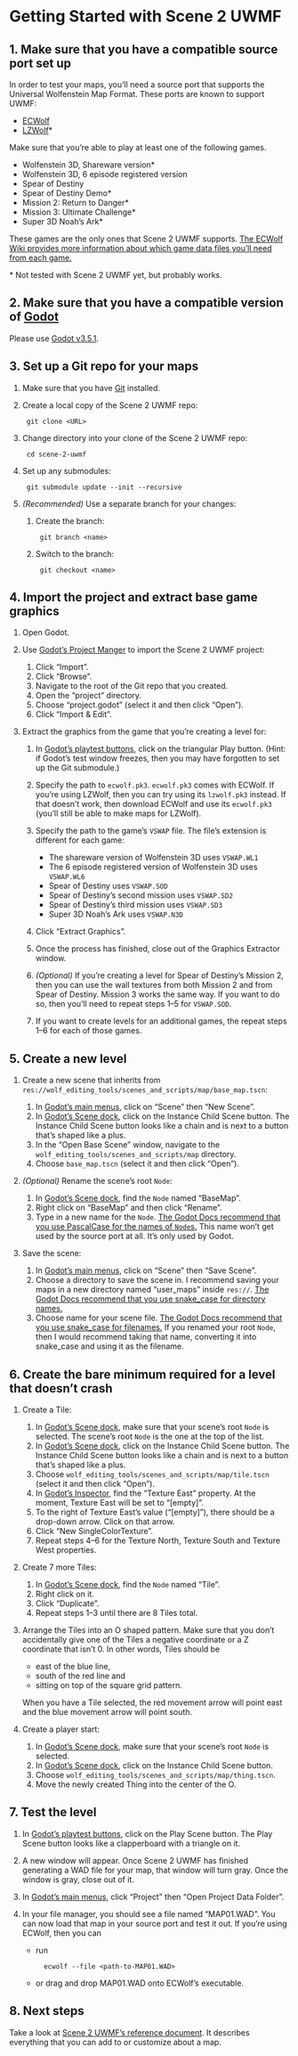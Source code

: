 # Getting Started with Scene 2 UWMF

## 1. Make sure that you have a compatible source port set up

In order to test your maps, you’ll need a source port that supports the
Universal Wolfenstein Map Format. These ports are known to support UWMF:

- [ECWolf]
- [LZWolf]\*

Make sure that you’re able to play at least one of the following games.

- Wolfenstein 3D, Shareware version\*
- Wolfenstein 3D, 6 episode registered version
- Spear of Destiny
- Spear of Destiny Demo\*
- Mission 2: Return to Danger\*
- Mission 3: Ultimate Challenge\*
- Super 3D Noah’s Ark\*

These games are the only ones that Scene 2 UWMF supports. [The ECWolf Wiki
provides more information about which game data files you’ll need from each
game.](https://maniacsvault.net/ecwolf/wiki/Game_data)

\* Not tested with Scene 2 UWMF yet, but probably works.

## 2. Make sure that you have a compatible version of [Godot]

Please use [Godot v3.5.1](https://downloads.tuxfamily.org/godotengine/3.5.1/).

## 3. Set up a Git repo for your maps

1. Make sure that you have [Git](https://git-scm.com/) installed.
2. Create a local copy of the Scene 2 UWMF repo:

		git clone <URL>

3. Change directory into your clone of the Scene 2 UWMF repo:

		cd scene-2-uwmf

4. Set up any submodules:

		git submodule update --init --recursive

5. _(Recommended)_ Use a separate branch for your changes:

	1. Create the branch:

			git branch <name>

	2. Switch to the branch:

			git checkout <name>

## 4. Import the project and extract base game graphics

1. Open Godot.
2. Use [Godot’s Project Manger] to import the Scene 2 UWMF project:

	1. Click “Import”.
	2. Click “Browse”.
	3. Navigate to the root of the Git repo that you created.
	4. Open the “project” directory.
	5. Choose “project.godot” (select it and then click “Open”).
	6. Click “Import & Edit”.

3. Extract the graphics from the game that you’re creating a level for:

	1. In [Godot’s playtest buttons][editor vocab], click on the triangular Play
	button. (Hint: if Godot’s test window freezes, then you may have
	forgotten to set up the Git submodule.)
	2. Specify the path to `ecwolf.pk3`. `ecwolf.pk3` comes with ECWolf. If
	you’re using LZWolf, then you can try using its `lzwolf.pk3` instead. If
	that doesn’t work, then download ECWolf and use its `ecwolf.pk3` (you’ll
	still be able to make maps for LZWolf).
	3. Specify the path to the game’s `VSWAP` file. The file’s extension is
	different for each game:

		- The shareware version of Wolfenstein 3D uses `VSWAP.WL1`
		- The 6 episode registered version of Wolfenstein 3D uses `VSWAP.WL6`
		- Spear of Destiny uses `VSWAP.SOD`
		- Spear of Destiny’s second mission uses `VSWAP.SD2`
		- Spear of Destiny’s third mission uses `VSWAP.SD3`
		- Super 3D Noah’s Ark uses `VSWAP.N3D`

	4. Click “Extract Graphics”.
	5. Once the process has finished, close out of the Graphics Extractor
	window.
	6. _(Optional)_ If you’re creating a level for Spear of Destiny’s
	Mission 2, then you can use the wall textures from both Mission 2 and
	from Spear of Destiny. Mission 3 works the same way. If you want to do
	so, then you’ll need to repeat steps 1–5 for `VSWAP.SOD`.
	7. If you want to create levels for an additional games, the repeat steps
	1–6 for each of those games.

## 5. Create a new level

1. Create a new scene that inherits from
`res://wolf_editing_tools/scenes_and_scripts/map/base_map.tscn`:

	1. In [Godot’s main menus][editor vocab], click on “Scene” then “New
	Scene”.
	2. In [Godot’s Scene dock][first look], click on the Instance Child
	Scene button. The Instance Child Scene button looks like a chain and is
	next to a button that’s shaped like a plus.
	3. In the “Open Base Scene” window, navigate to the
	`wolf_editing_tools/scenes_and_scripts/map` directory.
	4. Choose `base_map.tscn` (select it and then click “Open”).

2. _(Optional)_ Rename the scene’s root `Node`:

	1. In [Godot’s Scene dock][first look], find the `Node` named “BaseMap”.
	2. Right click on “BaseMap” and then click “Rename”.
	3. Type in a new name for the `Node`. [The Godot Docs recommend that you
	use PascalCase for the names of `Node`s.][style guide] This name won’t
	get used by the source port at all. It’s only used by Godot.

3. Save the scene:

	1. In [Godot’s main menus][editor vocab], click on “Scene” then “Save
	Scene”.
	2. Choose a directory to save the scene in. I recommend saving your maps
	in a new directory named “user_maps” inside `res://`. [The Godot Docs
	recommend that you use snake_case for directory names.][style guide]
	3. Choose name for your scene file. [The Godot Docs recommend that you
	use snake_case for filenames.][style guide] If you renamed your root
	`Node`, then I would recommend taking that name, converting it into
	snake_case and using it as the filename.

## 6. Create the bare minimum required for a level that doesn’t crash

1. Create a Tile:

	1. In [Godot’s Scene dock][first look], make sure that your scene’s root
	`Node` is selected. The scene’s root `Node` is the one at the top of the
	list.
	2. In [Godot’s Scene dock][first look], click on the Instance Child
	Scene button. The Instance Child Scene button looks like a chain and is
	next to a button that’s shaped like a plus.
	3. Choose `wolf_editing_tools/scenes_and_scripts/map/tile.tscn` (select
	it and then click “Open”).
	4. In [Godot’s Inspector][first look], find the “Texture East” property.
	At the moment, Texture East will be set to “[empty]”.
	5. To the right of Texture East’s value (“[empty]”), there should be a
	drop-down arrow. Click on that arrow.
	6. Click “New SingleColorTexture”.
	7. Repeat steps 4–6 for the Texture North, Texture South and Texture
	West properties.

2. Create 7 more Tiles:

	1. In [Godot’s Scene dock][first look], find the `Node` named “Tile”.
	2. Right click on it.
	3. Click “Duplicate”.
	4. Repeat steps 1–3 until there are 8 Tiles total.

3. Arrange the Tiles into an O shaped pattern. Make sure that you don’t
accidentally give one of the Tiles a negative coordinate or a Z coordinate
that isn’t 0. In other words, Tiles should be

	- east of the blue line,
	- south of the red line and
	- sitting on top of the square grid pattern.

	When you have a Tile selected, the red movement arrow will point east
	and the blue movement arrow will point south.

4. Create a player start:

	1. In [Godot’s Scene dock][first look], make sure that your scene’s root
	`Node` is selected.
	2. In [Godot’s Scene dock][first look], click on the Instance Child
	Scene button.
	3. Choose `wolf_editing_tools/scenes_and_scripts/map/thing.tscn`.
	4. Move the newly created Thing into the center of the O.

## 7. Test the level

1. In [Godot’s playtest buttons][editor vocab], click on the Play Scene button.
The Play Scene button looks like a clapperboard with a triangle on it.
2. A new window will appear. Once Scene 2 UWMF has finished generating a WAD
file for your map, that window will turn gray. Once the window is gray, close
out of it.
3. In [Godot’s main menus][editor vocab], click “Project” then “Open Project
Data Folder”.
4. In your file manager, you should see a file named “MAP01.WAD”. You can now
load that map in your source port and test it out. If you’re using ECWolf, then
you can

	- run

			ecwolf --file <path-to-MAP01.WAD>

	- or drag and drop MAP01.WAD onto ECWolf’s executable.

## 8. Next steps

Take a look at [Scene 2 UWMF’s reference document](Reference.md). It describes
everything that you can add to or customize about a map.

[ECWolf]: https://maniacsvault.net/ecwolf/
[editor vocab]: https://docs.godotengine.org/en/3.4/community/contributing/docs_writing_guidelines.html#common-vocabulary-to-use-in-godot-s-documentation
[first look]: https://docs.godotengine.org/en/3.4/getting_started/introduction/first_look_at_the_editor.html#id1
[Godot]: https://godotengine.org/
[LZWolf]: https://bitbucket.org/linuxwolf6/lzwolf/src/master/
[Godot’s Project Manger]: https://docs.godotengine.org/en/3.4/getting_started/introduction/first_look_at_the_editor.html#the-project-manager
[style guide]: https://docs.godotengine.org/en/3.4/tutorials/best_practices/project_organization.html?highlight=PascalCase#style-guide
